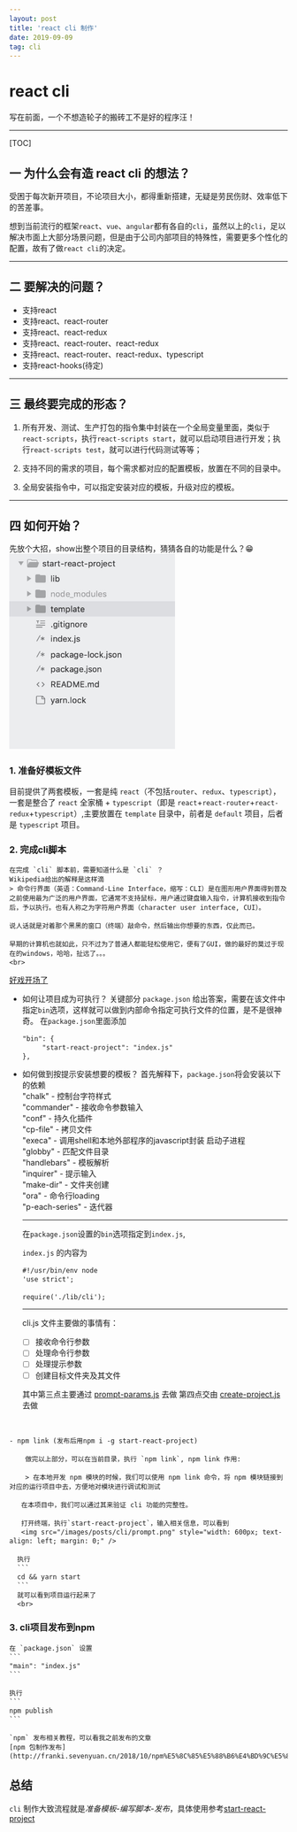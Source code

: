```yaml
---
layout: post
title: 'react cli 制作'
date: 2019-09-09
tag: cli
---
```


# react cli

写在前面，一个不想造轮子的搬砖工不是好的程序汪！

---

[TOC]

## 一 为什么会有造 react cli 的想法？


受困于每次新开项目，不论项目大小，都得重新搭建，无疑是劳民伤财、效率低下的苦差事。

想到当前流行的框架`react`、`vue`、`angular`都有各自的`cli`，虽然以上的`cli`，足以解决市面上大部分场景问题，但是由于公司内部项目的特殊性，需要更多个性化的配置，故有了做`react cli`的决定。

***

## 二 要解决的问题？

*  支持react
*  支持react、react-router
*  支持react、react-redux
*  支持react、react-router、react-redux
*  支持react、react-router、react-redux、typescript
*  支持react-hooks(待定)

***

## 三 最终要完成的形态？

1. 所有开发、测试、生产打包的指令集中封装在一个全局变量里面，类似于`react-scripts`，执行`react-scripts start`，就可以启动项目进行开发；执行`react-scripts test`，就可以进行代码测试等等；

2. 支持不同的需求的项目，每个需求都对应的配置模板，放置在不同的目录中。

3. 全局安装指令中，可以指定安装对应的模板，升级对应的模板。

*** 

## 四 如何开始？

先放个大招，show出整个项目的目录结构，猜猜各自的功能是什么？😁
<img src="/images/posts/cli/catalogue.png" style="width: 300px; text-align: left; margin: 0;" />


### 1. 准备好模板文件

   目前提供了两套模板，一套是纯 `react`（不包括`router`、`redux`、`typescript`），一套是整合了 `react` 全家桶 + `typescript`（即是 `react`+`react-router`+`react-redux`+`typescript`）,主要放置在 `template` 目录中，前者是 `default` 项目，后者是 `typescript` 项目。
<br>

### 2. 完成cli脚本
    在完成 `cli` 脚本前，需要知道什么是 `cli` ？
    Wikipedia给出的解释是这样滴
    > 命令行界面（英语：Command-Line Interface，缩写：CLI）是在图形用户界面得到普及之前使用最为广泛的用户界面，它通常不支持鼠标，用户通过键盘输入指令，计算机接收到指令后，予以执行。也有人称之为字符用户界面（character user interface, CUI）。

    说人话就是对着那个黑黑的窗口（终端）敲命令，然后输出你想要的东西，仅此而已。
    
    早期的计算机也就如此，只不过为了普通人都能轻松使用它，便有了GUI，做的最好的莫过于现在的windows，哈哈，扯远了。。。
    <br>
    
    
   <u>好戏开场了</u>
   
   - 如何让项目成为可执行？
       关键部分 `package.json` 给出答案，需要在该文件中指定`bin`选项，这样就可以做到内部命令指定可执行文件的位置，是不是很神奇。
       在`package.json`里面添加
       ```
       "bin": {
            "start-react-project": "index.js"
       },
       ```
       
   - 如何做到按提示安装想要的模板？
        首先解释下，`package.json`将会安装以下的依赖<br>
        "chalk" - 控制台字符样式<br>
        "commander" - 接收命令参数输入<br>
        "conf" - 持久化插件<br>
        "cp-file" - 拷贝文件<br>
        "execa" - 调用shell和本地外部程序的javascript封装 启动子进程<br>
        "globby" - 匹配文件目录<br>
        "handlebars" - 模板解析<br>
        "inquirer" - 提示输入<br>
        "make-dir" - 文件夹创建<br>
        "ora" - 命令行loading<br>
        "p-each-series" - 迭代器<br>
        
        ***
        在`package.json`设置的`bin`选项指定到`index.js`,
        
        `index.js` 的内容为
        ```
        #!/usr/bin/env node
        'use strict';

        require('./lib/cli');
        ```
        
        ***
        cli.js 文件主要做的事情有：

        * [ ] 接收命令行参数
        * [ ] 处理命令行参数
        * [ ] 处理提示参数
        * [ ] 创建目标文件夹及其文件

        其中第三点主要通过 [prompt-params.js](https://github.com/NikFranki/start-react-project/blob/master/lib/default-params.js) 去做
        第四点交由 [create-project.js](https://github.com/NikFranki/start-react-project/blob/master/lib/create-project.js) 去做
        
        <br>
    - npm link (发布后用npm i -g start-react-project)

        做完以上部分，可以在当前目录，执行 `npm link`, npm link 作用:

        > 在本地开发 npm 模块的时候，我们可以使用 npm link 命令，将 npm 模块链接到对应的运行项目中去，方便地对模块进行调试和测试
        
       在本项目中，我们可以通过其来验证 cli 功能的完整性。
       
       打开终端，执行`start-react-project`，输入相关信息，可以看到
       <img src="/images/posts/cli/prompt.png" style="width: 600px; text-align: left; margin: 0;" />
       
      执行
      ```
      cd && yarn start
      ```
      就可以看到项目运行起来了
      <br>
       
    

### 3. cli项目发布到npm

    在 `package.json` 设置
    ```
    "main": "index.js"
    ```
    
    执行
    ```
    npm publish
    ```
    
    `npm` 发布相关教程，可以看我之前发布的文章
    [npm 包制作发布](http://franki.sevenyuan.cn/2018/10/npm%E5%8C%85%E5%88%B6%E4%BD%9C%E5%8F%91%E5%B8%83%E5%88%9D%E4%BD%93%E9%AA%8C/)

    
## 总结

`cli` 制作大致流程就是*准备模板-编写脚本-发布*，具体使用参考[start-react-project](https://github.com/NikFranki/start-react-project)